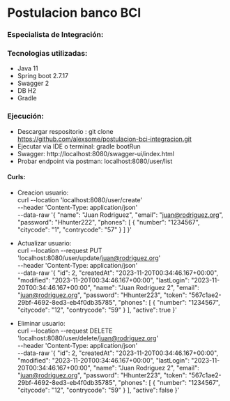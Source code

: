# Postulacion banco BCI 
### Especialista de Integración:


### Tecnologias utilizadas:
* Java 11
* Spring boot 2.7.17
* Swagger 2
* DB H2
* Gradle

### Ejecución:

* Descargar respositorio : git clone https://github.com/alexsome/postulacion-bci-integracion.git
* Ejecutar via IDE o terminal: gradle bootRun
* Swagger: http://localhost:8080/swagger-ui/index.html
* Probar endpoint via postman: localhost:8080/user/list

#### Curls:

* Creacion usuario:  
  curl --location 'localhost:8080/user/create' \
  --header 'Content-Type: application/json' \
  --data-raw '{
  "name": "Juan Rodriguez",
  "email": "juan@rodriguez.org",
  "password": "Hhunter222",
  "phones": [
  {
  "number": "1234567",
  "citycode": "1",
  "contrycode": "57"
  }
  ]
  }'  
  
* Actualizar usuario:  
  curl --location --request PUT 'localhost:8080/user/update/juan@rodriguez.org' \
  --header 'Content-Type: application/json' \
  --data-raw '{
  "id": 2,
  "createdAt": "2023-11-20T00:34:46.167+00:00",
  "modified": "2023-11-20T00:34:46.167+00:00",
  "lastLogin": "2023-11-20T00:34:46.167+00:00",
  "name": "Juan Rodriguez 2",
  "email": "juan@rodriguez.org",
  "password": "Hhunter223",
  "token": "567c1ae2-29bf-4692-8ed3-eb4f0db35785",
  "phones": [
  {
  "number": "1234567",
  "citycode": "12",
  "contrycode": "59"
  }
  ],
  "active": true
  }'  

* Eliminar usuario:  
  curl --location --request DELETE 'localhost:8080/user/delete/juan@rodriguez.org' \
  --header 'Content-Type: application/json' \
  --data-raw '{
  "id": 2,
  "createdAt": "2023-11-20T00:34:46.167+00:00",
  "modified": "2023-11-20T00:34:46.167+00:00",
  "lastLogin": "2023-11-20T00:34:46.167+00:00",
  "name": "Juan Rodriguez 2",
  "email": "juan@rodriguez.org",
  "password": "Hhunter223",
  "token": "567c1ae2-29bf-4692-8ed3-eb4f0db35785",
  "phones": [
  {
  "number": "1234567",
  "citycode": "12",
  "contrycode": "59"
  }
  ],
  "active": false
  }'


